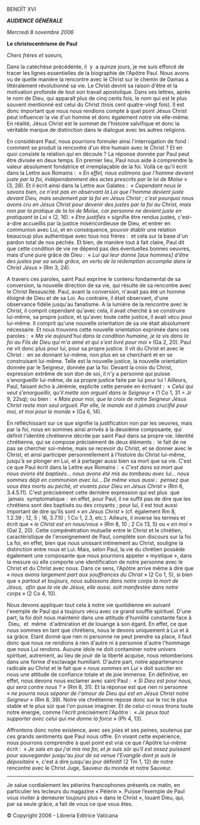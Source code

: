 BENOÎT XVI

***AUDIENCE GÉNÉRALE***

*Mercredi 8 novembre 2006*

**Le christocentrisme de Paul**

*Chers frères et soeurs,*

Dans la catéchèse précédente, il  y  a quinze jours, je me suis efforcé de tracer les lignes essentielles de la biographie de l'Apôtre Paul. Nous avons vu de quelle manière la rencontre avec le Christ sur le chemin de Damas a littéralement révolutionné sa vie. Le Christ devint sa raison d'être et la motivation profonde de tout son travail apostolique. Dans ses lettres, après le nom de Dieu, qui apparaît plus de cinq cents fois, le nom qui est le plus souvent mentionné est celui du Christ (trois cent quatre-vingt fois). Il est donc important que nous nous rendions compte à quel point Jésus Christ peut influencer la vie d'un homme et donc également notre vie elle-même. En réalité, Jésus Christ est le sommet de l'histoire salvifique et donc la véritable marque de distinction dans le dialogue avec les autres religions.

En considérant Paul, nous pourrions formuler ainsi l'interrogation de fond :  comment se produit la rencontre d'un être humain avec le Christ ? Et en quoi consiste la relation qui en découle ? La réponse donnée par Paul peut être divisée en deux temps. En premier lieu, Paul nous aide à comprendre la valeur absolument fondatrice et irremplaçable de la foi. Voilà ce qu'il écrit dans la Lettre aux Romains :  « *En effet, nous estimons que l'homme devient juste par la foi, indépendamment des actes prescrits par la loi de Moïse* » (3, 28). Et il écrit ainsi dans la Lettre aux Galates :  « *Cependant nous le savons bien, ce n'est pas en observant la Loi que l'homme devient juste devant Dieu, mais seulement par la foi en Jésus Christ ; c'est pourquoi nous avons cru en Jésus Christ pour devenir des justes par la foi au Christ, mais non par la pratique de la loi de Moïse, car personne ne devient juste en pratiquant la Loi* » (2, 16). « *Etre justifiés* » signifie être rendus justes, c'est-à-dire accueillis par la justice miséricordieuse de Dieu, et entrer en communion avec Lui, et en conséquence, pouvoir établir une relation beaucoup plus authentique avec tous nos frères :  et cela sur la base d'un pardon total de nos péchés. Et bien, de manière tout à fait claire, Paul dit que cette condition de vie ne dépend pas des éventuelles bonnes oeuvres, mais d'une pure grâce de Dieu :  « *Lui qui leur donne [aux hommes] d'être des justes par sa seule grâce, en vertu de la rédemption accomplie dans le Christ Jésus* » (Rm 3, 24).

A travers ces paroles, saint Paul exprime le contenu fondamental de sa conversion, la nouvelle direction de sa vie, qui résulte de sa rencontre avec le Christ Ressuscité. Paul, avant la conversion, n'avait pas été un homme éloigné de Dieu et de sa Loi. Au contraire, il était observant, d'une observance fidèle jusqu'au fanatisme. A la lumière de la rencontre avec le Christ, il comprit cependant qu'avec cela, il avait cherché à se construire lui-même, sa propre justice, et qu'avec toute cette justice, il avait vécu pour lui-même. Il comprit qu'une nouvelle orientation de sa vie était absolument nécessaire. Et nous trouvons cette nouvelle orientation exprimée dans ces paroles :  « *Ma vie aujourd'hui dans la condition humaine, je la vis dans la foi au Fils de Dieu qui m'a aimé et qui s'est livré pour moi* » (Ga 2, 20). Paul ne vit donc plus pour lui, pour sa propre justice. Il vit du Christ et avec le Christ :  en se donnant lui-même, non plus en se cherchant et en se construisant lui-même. Telle est la nouvelle justice, la nouvelle orientation donnée par le Seigneur, donnée par la foi. Devant la croix du Christ, expression extrême de son don de soi, il n'y a personne qui puisse s'enorgueillir lui-même, de sa propre justice faite par lui pour lui ! Ailleurs, Paul, faisant écho à Jérémie, explicite cette pensée en écrivant :  « *Celui qui veut s'enorgueillir, qu'il mette son orgueil dans le Seigneur* » (1 Co 1, 31 = Jr 9, 22sq); ou bien :  « *Mais pour moi, que la croix de notre Seigneur Jésus Christ reste mon seul orgueil. Par elle, le monde est à jamais crucifié pour moi, et moi pour le monde* » (Ga 6, 14).

En réfléchissant sur ce que signifie la justification non par les oeuvres, mais par la foi, nous en sommes ainsi arrivés à la deuxième composante, qui définit l'identité chrétienne décrite par saint Paul dans sa propre vie. Identité chrétienne, qui se compose précisément de deux éléments :  le fait de ne pas se chercher soi-même, mais se recevoir du Christ, et se donner avec le Christ, et ainsi participer personnellement à l'histoire du Christ lui-même, jusqu'à se plonger en Lui, et à partager aussi bien sa mort que sa vie. C'est ce que Paul écrit dans la Lettre aux Romains :  « *C'est dans sa mort que nous avons été baptisés... nous avons été mis au tombeau avec lui... nous sommes déjà en communion avec lui... De même vous aussi :  pensez que vous êtes morts au péché, et vivants pour Dieu en Jésus Christ* » (Rm 6, 3.4.5.11). C'est précisément cette dernière expression qui est plus  que  jamais  symptomatique :  en effet, pour Paul, il ne suffit pas de dire que les chrétiens sont des baptisés ou des croyants ; pour lui, il est tout aussi important de dire qu'ils sont « *en Jésus Christ* » (cf. également Rm 8, 1.2.39 ; 12, 5 ; 16, 3.7.10 ; 1 Co 1, 2.3, etc.). Ailleurs, il inverse les termes et écrit que « *le Christ est en nous/vous* » (Rm 8, 10 ; 2 Co 13, 5) ou « *en moi* » (Gal 2, 20). Cette compénétration mutuelle entre le Christ et le chrétien, caractéristique de l'enseignement de Paul, complète son discours sur la foi. La foi, en effet, bien que nous unissant intimement au Christ, souligne la distinction entre nous et Lui. Mais, selon Paul, la vie du chrétien possède également une composante que nous pourrions appeler « mystique », dans la mesure où elle comporte une identification de notre personne avec le Christ et du Christ avec nous. Dans ce sens, l'Apôtre arrive même à dire que « *nous avons largement part aux souffrances du Christ* » (2 Co 1, 5), si bien que « *partout et toujours, nous subissons dans notre corps la mort de Jésus,  afin que la vie de Jésus, elle aussi, soit manifestée dans notre corps* » (2 Co 4, 10).

Nous devons appliquer tout cela à notre vie quotidienne en suivant l'exemple de Paul qui a toujours vécu avec ce grand souffle spirituel. D'une part, la foi doit nous maintenir dans une attitude d'humilité constante face à  Dieu,  et  même  d'admiration et de louange à son égard. En effet, ce que nous sommes en tant que chrétiens, nous le devons uniquement à Lui et à sa grâce. Etant donné que rien ni personne ne peut prendre sa place, il faut donc que nous ne rendions à rien d'autre ni à personne d'autre l'hommage que nous Lui rendons. Aucune idole ne doit contaminer notre univers spirituel, autrement, au lieu de jouir de la liberté acquise, nous retomberions dans une forme d'esclavage humiliant. D'autre part, notre appartenance radicale au Christ et le fait que « *nous sommes en Lui* » doit susciter en nous une attitude de confiance totale et de joie immense. En définitive, en effet, nous devons nous exclamer avec saint Paul :  « *Si Dieu est pour nous, qui sera contre nous ?* » (Rm 8, 31). Et la réponse est que rien ni personne « *ne pourra nous séparer de l'amour de Dieu qui est en Jésus Christ notre Seigneur* » (Rm 8, 39). Notre vie chrétienne repose donc sur le roc le plus stable et le plus sûr que l'on puisse imaginer. Et de celui-ci nous tirons toute notre énergie, comme l'écrit précisément l'Apôtre :  « *Je peux tout supporter avec celui qui me donne la force* » (Ph 4, 13).

Affrontons donc notre existence, avec ses joies et ses peines, soutenus par ces grands sentiments que Paul nous offre. En vivant cette expérience, nous pourrons comprendre à quel point est vrai ce que l'Apôtre lui-même écrit :  « *Je sais en qui j'ai mis ma foi, et je suis sûr qu'il est assez puissant pour sauvegarder jusqu'au jour de sa venue l'Evangile dont je suis le dépositaire* », c'est à dire jusqu'au jour définitif (2 Tm 1, 12) de notre rencontre avec le Christ Juge, Sauveur du monde et notre Sauveur.

***

Je salue cordialement les pèlerins francophones présents ce matin, en particulier les lecteurs du magazine « Pèlerin ». Puisse l’exemple de Paul vous inviter à demeurer toujours plus « dans le Christ », louant Dieu, qui, par sa seule grâce, a fait de vous ce que vous êtes.

© Copyright 2006 - Libreria Editrice Vaticana